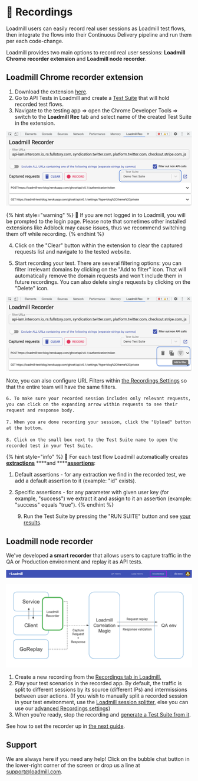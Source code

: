 # 🎥  Recordings

Loadmill users can easily record real user sessions as Loadmill test flows, then integrate the flows into their Continuous Delivery pipeline and run them per each code-change. 

Loadmill provides two main options to record real user sessions: **Loadmill Chrome recorder extension** and **Loadmill node recorder**. 

## Loadmill Chrome recorder extension

1. Download the extension [here](https://chrome.google.com/webstore/detail/loadmill-recorder/gdkmnfehipofdefhpegbgkkocinlaofd?hl=en).
2. Go to API Tests in Loadmill and create a [Test Suite](https://docs.loadmill.com/api-testing/test-suite-editor) that will hold recorded test flows.
3. Navigate to the testing app =&gt; open the Chrome Developer Tools =&gt; switch to the **Loadmill Rec** tab and select name of the created Test Suite in the extension. 

![The Test Suite fields within the extension](../.gitbook/assets/screen-shot-2021-06-23-at-15.40.55.png)

{% hint style="warning" %}
🧠 If you are not logged in to Loadmill, you will be prompted to the login page. Please note that sometimes other installed extensions like Adblock may cause issues, thus we recommend switching them off while recording.
{% endhint %}

   4. Click on the "Clear" button within the extension to clear the captured requests list and navigate to the tested website. 

   5. Start recording your test. There are several filtering options: you can filter irrelevant domains by clicking on the "Add to filter" icon. That will automatically remove the domain requests and won't include them in future recordings. You can also delete single requests by clicking on the "Delete" icon.

![](../.gitbook/assets/screen-shot-2021-06-23-at-15.44.00.png)

Note, you can also configure URL Filters within [the Recordings Settings](https://docs.loadmill.com/working-with-the-recorder/recorder-settings#url-filters) so that the entire team will have the same filters. 

    6. To make sure your recorded session includes only relevant requests, you can click on the expanding arrow within requests to see their request and response body.

    7. When you are done recording your session, click the "Upload" button at the bottom.     

    8. Click on the small box next to the Test Suite name to open the recorded test in your Test Suite. 

{% hint style="info" %}
🧙 For each test flow Loadmill automatically creates [**extractions**](https://docs.loadmill.com/api-testing/test-suite-editor/set-parameters-extractions) ****and ****[**assertions**](https://docs.loadmill.com/api-testing/test-suite-editor/assertions):

1. Default assertions - for any extraction we find in the recorded test, we add a default assertion to it \(example: "id" exists\).
2. Specific assertions - for any parameter with given user key \(for example, "success"\) we extract it and assign to it an assertion \(example: "success" equals "true"\).
{% endhint %}

     9. Run the Test Suite by pressing the "RUN SUITE" button and see [your results](https://docs.loadmill.com/api-testing/analyzing-an-api-test-results). 

## Loadmill node recorder 

We've developed **a smart recorder** that allows users to capture traffic in the QA or Production environment and replay it as API tests. 

![The Recordings tab](../.gitbook/assets/screenshot-36-.png)

![](../.gitbook/assets/image%20%2819%29.png)

1. Create a new recording from the [Recordings tab in Loadmill.](https://www.loadmill.com/app/recordings/my-recordings) 
2. Play your test scenarios in the recorded app. By default, the traffic is split to different sessions by its source \(different IPs\) and intermissions between user actions. \(If you wish to manually split a recorded session in your test environment, use the [Loadmill session splitter](https://chrome.google.com/webstore/detail/loadmill-session-splitter/beknfelcpakgnojjfcdpjddhnckekhni), else you can use our [advanced Recordings settings](https://docs.loadmill.com/working-with-the-recorder/recorder-settings)\)
3. When you're ready, stop the recording and [generate a Test Suite from it](https://docs.loadmill.com/working-with-the-recorder/working-with-the-recorder). 

See how to set the recorder up in [the next guide](https://docs.loadmill.com/working-with-the-recorder/setting-up-the-recorder). 

## Support

We are always here if you need any help! Click on the bubble chat button in the lower-right corner of the screen or drop us a line at [support@loadmill.com](mailto:support@loadmill.com).  

